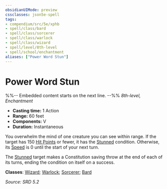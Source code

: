 ```yaml
---
obsidianUIMode: preview
cssclasses: json5e-spell
tags:
- compendium/src/5e/xphb
- spell/class/bard
- spell/class/sorcerer
- spell/class/warlock
- spell/class/wizard
- spell/level/8th-level
- spell/school/enchantment
aliases: ["Power Word Stun"]
---
```

# Power Word Stun
%%-- Embedded content starts on the next line. --%%
*8th-level, Enchantment*  

- **Casting time:** 1 Action
- **Range:** 60 feet
- **Components:** V
- **Duration:** Instantaneous

You overwhelm the mind of one creature you can see within range. If the target has 150 [Hit Points](rules/variant-rules/hit-points-xphb.md) or fewer, it has the [Stunned](rules/conditions.md#Stunned) condition. Otherwise, its [Speed](rules/variant-rules/speed-xphb.md) is 0 until the start of your next turn.

The [Stunned](rules/conditions.md#Stunned) target makes a Constitution saving throw at the end of each of its turns, ending the condition on itself on a success.

**Classes**: [Wizard](compendium/lists/list-spells-classes-wizard.md); [Warlock](compendium/lists/list-spells-classes-warlock.md); [Sorcerer](compendium/lists/list-spells-classes-sorcerer.md); [Bard](compendium/lists/list-spells-classes-bard.md)

*Source: SRD 5.2*